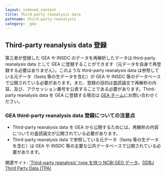 ```yaml
---
layout: indexed_content
title: Third-party reanalysis data
pathname: third-party-reanalysis
category: _gea
---
```


<div class="section chapter">

## Third-party reanalysis data 登録

第三者が登録した GEA や INSDC のデータを再解析したデータは third-party reanalysis data として GEA
に登録することができます（元データを自身で再登録する必要はありません）。このような third-party reanalysis data
は参照している元データ（fastq 等の生データを含む）が GEA や INSDC
等のデータベースで公開されている必要があります。また、登録の目的は査読論文で再解析の内容、及び、アクセッション番号を公表することである必要があります。Third-party
reanalysis data を GEA に登録する場合は [GEA チーム](/contact.html)にお問い合わせください。

<div class="section section">

### GEA third-party reanalysis data 登録についての注意点

<div class="sub_index">

  - Third-party reanalysis data を GEA
    から公開するためには、再解析の内容についての査読論文が公開されている必要があります。
  - Third-party reanalysis data で参照している元データ（fastq 等の生データを含む）は GEA や
    INSDC 等の主要な公共データベースで公開されている必要があります。

</div>

</div>

関連サイト: ['Third-party reanalysis' type を持つ NCBI GEO
データ](https://www.ncbi.nlm.nih.gov/geo/browse/?view=series&search=Third-party%20reanalysis&type=27&zsort=date&display=20)。[DDBJ
Third Party Data (TPA)](/ddbj/tpa.html)

</div>
